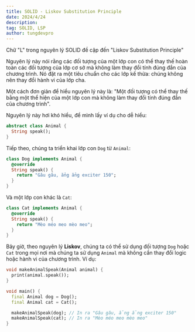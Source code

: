 ```yaml
---
title: SOLID - Liskov Substitution Principle
date: 2024/4/24
description: 
tag: SOLID, LSP
author: tungdevpro
---
```


Chữ "L" trong nguyên lý SOLID đề cập đến "Liskov Substitution Principle"

Nguyên lý này nói rằng các đối tượng của một lớp con có thể thay thế hoàn toàn các đối tượng của lớp cơ sở mà không làm thay đổi tính đúng đắn của chương trình. Nó đặt ra một tiêu chuẩn cho các lớp kế thừa: chúng không nên thay đổi hành vi của lớp cha.

Một cách đơn giản để hiểu nguyên lý này là: "Một đối tượng có thể thay thế bằng một thể hiện của một lớp con mà không làm thay đổi tính đúng đắn của chương trình".

Nguyên lý này hơi khó hiểu, để mình lấy ví dụ cho dễ hiểu:

```dart
abstract class Animal {
  String speak();
}
```

Tiếp theo, chúng ta triển khai lớp con `Dog` từ `Animal`:

```dart
class Dog implements Animal {
  @override
  String speak() {
    return "Gâu gâu, ẳng ẳng exciter 150";
  }
}
```

Và một lớp con khác là `Cat`:

```dart
class Cat implements Animal {
  @override
  String speak() {
    return "Mèo méo meo mèo meo";
  }
}
```

Bây giờ, theo nguyên lý **Liskov**, chúng ta có thể sử dụng đối tượng `Dog` hoặc `Cat` trong mọi nơi mà chúng ta sử dụng `Animal` mà không cần thay đổi logic hoặc hành vi của chương trình. Ví dụ:

```dart
void makeAnimalSpeak(Animal animal) {
  print(animal.speak());
}

void main() {
  final Animal dog = Dog();
  final Animal cat = Cat();

  makeAnimalSpeak(dog); // In ra "Gâu gâu, ẳng ẳng exciter 150"
  makeAnimalSpeak(cat); // In ra "Mèo méo meo mèo meo"
}
```